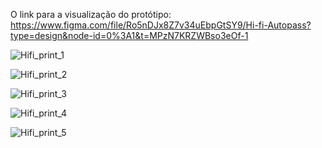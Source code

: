 O link para a visualização do protótipo:
https://www.figma.com/file/Ro5nDJx8Z7v34uEbpGtSY9/Hi-fi-Autopass?type=design&node-id=0%3A1&t=MPzN7KRZWBso3eOf-1

![Hifi_print_1](https://lh3.googleusercontent.com/FufmrY7wuoxbRVv3Psps7ZdScoNBr0lNDzjVdM7m3k7YgL6kCSrC9deS2c_h4gY0B_L4oE11pvMmvbw3xnvRMoa5u3iVVmbjjajz96SGtyPv5ErGXU9pDUAmbmpLNky4VHrjberBurNcMDBoRmoOMA0sTkitkK-h7ZIDQA0nfqFo9U11LnAPtpoWf5e7UZZzno2avySk1QBTdsm47ocRinUkUJs6lWfnAhqbIdWwNcVO8TeSGD_oNuQg9jZKPhtM3A5IqlJJCyXH1_vhpBP5MltHaYs74cm4Czwhwvj7g16LNBH0dsnfyUcIRlznVLNT0J2nGNAVnW81n48VpMdM-jJUVYbkeuP5aC0ufAJWFpiqGpdbAr0GyDSYeJ4eEQ48EfT5Syj6suv2SHZ5ekbC2AXgbKMju3M9HSLz2VoDG2e1naa0P7YseSxSOgHOjkA5a2XPTZU2eZs9FPrOykzyaHIVY6EWuPRSxv8_afum1C6V-5ovzCate7vo5cmKh80CFpV0LKT8aZHtIwcOYV4ym5uhFp21fTTIsfLNVM0z8Inx_XGKKPW5iGEJTA5wBUl7iY_h-dfiB-2cu0THIV8JjBuce9pRnHVE1TjRNiMEk1uS9i4eTxi5Hf0WBtyYFhk3BXpGaGgDiQ6pbXr0GlDjfFWg0GflGblvm0Sxbv4fbuoy7CASrXjVzpl7re4uukgaSIM5zsa8Csf5EtGyTPBH-JCxhP8pcubJt4uToihHKR1o6Stzq9tiEzhxxPS-FCF6j80nObhnTyzPANeBdtiWk-T3bBLK4-wXtwm_65gDaVB4DTzCDXF1y7ry6ayenAsu0T5tB1tBxrBlU8RbEwrM_CGOwX4dLytgUYge8J6zv_5pzAI7JZKXCXijvGZrPsL9tArXWduC8KAh2QXJwO8ABvtApDRG8_iFGmDGNGd1DjAMZ1d9S-EUE5tkLJpmJ-WaJqMgYkWK1LhgC3tKWJhgtR-vkAVc1bwdLaVE2kBBNPd9bc0GrT-uXlnRhEwhNqp5DKaM1AYbtuqEfUD_7b_ifXiCWifiNpsvd053GpPnxQIqavne1SXbn-7c1a4=w785-h597-s-no?authuser=1)

![Hifi_print_2](https://lh3.googleusercontent.com/wnpeS-hWkKXXKB6BGeGGjzU8mMlxdn57rcRVnpqoVQVL_trIrFD28-zj0OapYsHLAkZ1KFU3vOVZdMM8_P8fOttsFJM0zP-7i_iUtoFWt6eGur0POu_exNS5wPdeFZjyqOQMUw0DOFEGDTj1GtHyo6cS13rVOSjI1KsFchqVtmJAredusIr1VH9Jr2gp-v39663qFOBZtlYOubTJta7OIiFMXQZW6PSKnWo8-QrabjabXJkYo2BNm46-ZAXQgonrdgGqS6MgP4P1PAiAskznx24OJVmqCACzBE2fecrcAYY58v53JZZHsMF1bHryOWD8pdIUlByJWOjk64ZrhAPJ3-zu_pErxrybVCbLUKlnhss_fREYYPIpOg5WiSat62bJI6ilN2Mu2QweouHJf2s4Cr5zXkREH1s-s4plCRgOvZ-cbx4nS93e5FdKVKIfyRCoBxlsiE3RBFyQFuhto9YLRqIWCchXhuidbvOhv7Jqdu3GlLweS1ddn98QpLNxLeyXV-jM0yuDkC84jpEgW3wk-vu10lXKsg2fdeYAM5AMmeBsfRSaX5t0IsrePG1x0Y3ZvnrsVXa3h3kFgYDV6Yd8h4w5BgMZv-xRTnZ7LSWah9iXJLD54pMOWUiMmXE7hvZD12Fc-08PIcm6_OBCmPpDZ4XIZvAv2C_KhnArQkm-RnyA_Zb-POoCCyPTdwFr6q5hVftDPT9hxPZtnn2rHgioLs-EpquR0-_ScFQSUpapZNf6y5XkbJE_lPMB2sR4GgDpzUFinlQY7sVNCjbQkDzZzuJA6wyJSsLrWdsfazWT9tPjfk5SiY-JAHsIsBbu5o2xGrpVsoCTaUPJCe-GZkAMKZkE2VjZARioQb5E6i1UCOpynC4isa3AEhqzONpqNK6JTKFM6BPx5jUqFibzOouZDrQbw0k_fYzEZwfZPXT9_7In_XvR9B6gNaj3zmTvGhz1nIAa4T4OwzN1GVH9543arFOVhZT2TRnK7YH3A40MSxc1GgSXKEEwWE8tDjFuCA2tLmdhqDWO-TFD3ZyaYrbJFU2ivb5de_WNvRlkXTrAM3OWkUjBpYJMDN-V2TU=w884-h665-s-no?authuser=1)

![Hifi_print_3](https://lh3.googleusercontent.com/40U84ii7OVGRv3bouDZ6s61MQvrVG-S1RpugyEgGX5_wkXbd5sipbz8CpM-sWkhYRgvzPrq-1cgfj7GCOC6wK_bGjVG2YoHVpVsMskVSfAAA80_FWYafkRBRMOljqqKuS-m4oeSVwrCy7OnjVgvi65s1M3SpjGXFuU_xeKLSeLlFQvTubiySo9yVB9zxGQ9UUuXYQXi0B6ijf4D-wDWdr2ySdoAD7miPk2v13vdmIAwh8-H8vApg9XkWW1Dn74iCMQvxqTPNTJhpPqU-fnxSNEL-4Cg5W4bJbjpd8omn4a_TCNXI2j_ThlhDrNKOkChkjXPrrNKiu8QDX9460dHsLcR9zkfbDZAsliJ-2HR9YJrWTm4VB15J4BldigdxPWrANMfMrcb5IeRElBO9xCzfnkfdbIG70Y9OTOqhOzvFqGDntNjJPV6yLo4kCrTZXTCpCSoj5wbGbkrH53vvutpAmxxIAZhHc4fHOlvb_L3-AYCmsC7-mLdOff59etSiWjdGY72FLIbDRjEy1O-70DtcCGExUoIx_So9NyZp9_gXdECwn5RBa9Gb0evCNL86nFO3q7bZRH9fDOYo14e-yIqpLHGsKD9tJ1M3mJ5psGkmmtKJkaYQdAR2axl66tp8u6F5sQkV02cUHZx-i7SE22eq41ZRU-8vs96ZlFTyiwBQIeYymK6ui0eylfdKYwoeYfgF-khJ2MQl_28or-HtW5iZHHh3qCBZYKuvblhZaFSLsmiQbwuRBZkDT-xqnGRZzyupf5X6iSwW8-SuIo89ok_T_QWzG6YHWWrp3tH_PrDXqf0yvFv7h5kAAS9DwKBJgXYUr2SpJWBOqdl4rsBdJ36RO24rQAWlDlhLxJL_mwdBOBnwMEaKCWP0KM6lH6YmpZxhVFvesR5L_Q5KpSGY1Hcd-CqIU64nwxkYpp0chNHQyooIP2I_Zhwc_ejGS0TaS24Z4dqoR0WkwwFRw4oA8a8Sh4rfqfVyoqdz486hg1vIPFVbXUVFERmXm_ENnQnzHKEF8msPyz5mEJGlDHDo6mtljPzBFWCQ0BY7MI0mb-xwzYYpM3n01V1OaV6S3I4=w998-h398-s-no?authuser=1)

![Hifi_print_4](https://lh3.googleusercontent.com/MbzeT114cFQydX1XAx6GTqD98inOUr7D8pqiOYQVNup3wnnGaCYbbnh2KYIF3_Q3O2Z4IIj0rHumI4kbLR-YKu2wa7gVXUbiVuVkfVOqp61U9C6VszVypGfzOOxK6gwPH5_gowU0wUdeWq9dA6PF2jujIq7EsTuDNqiHmifoqQ6stsu2UGIoRapVY1B5HnGc93GggdiX8RW9HKfOqTG8jvvnK___K4sYCosb2YXtbBz1K6IWHr2x_Xc_Z_yKS0ihZ58YBSnWxlbtoEiEgPua9leCNGp0_ncmzeuu_Pl5AVVwZCXu2hhad8LiEKxmeaNYa9UjM-d_BiQwSK9nDLK9HugeJNHS6v-5qYL0CKcJQ550cC_lgIQWxF1Zmblq_5lPa-qNLKOf6Wyie4RyceclJEaDuP033gn0RGo4lVPpENEWOEFVgCNlyxrOg1WUQVK89nfW7oLzeUOHWtIuvNbsnRCaoi4O1znFZSLTGm6HIuLMCXb9X9aEnp9hO9OIcDHlciV85kZP2EQlTmHDMrt6Nct_6rugMEnw82B6LsFrle-wKHzfYfSKlAbZO7SD_yNOsufpRZdnNXwD7bDE4g5OgE1Gf7wVRfzb5z8-i4zGK0lFQau5ibGgEdcoIUU2Bwpf1E15_qaJnQjdHQBple88iJp_C3OQ6C04qGACLMfvhW4dzpVoms40k_5o_2XAXsyKIOH2KcbALYynhARkRTZ1aoyOxGaTFO2uLtX5uuZQSNrH7oaE2DqHKLDI_qQu1s1mKx5fKZ0bmfi3lVPMJT8edvZdkhwKnz4BAEWMfJuOSXg1yvy9qgWd3TazuO1sEGGOfi6wzgQUbMR4w6WzlIT4pPB1X3akbaLsfYpZXZ_AQecjsf4AarhA_P_2l3PynpxjbH2TY9tHa5UjyscR5T2SMYM-JQcSk5QlyyVcjXwFKa0df3mxYz7cLvAk1rObmlp8HGEJtif-miLHl2u8e1D6iwgxeuPCliGsEOADsqOMcWZaNT4nWJvSUGlByIn-Jdv2OMdSuyeMngxi-8jMXhEN0olV_Y_LhLcbTaNZl5qLey0TXkS1d1hltVrFiRA=w530-h204-s-no?authuser=1)

![Hifi_print_5](https://lh3.googleusercontent.com/Kr-8zpEJ_kK7VQ7OAuRvAVKoz_j3zuf6sLBNqwXLNtRgkekYsYVDGs8C5jT00zYNQBP6em9x0yGUOmQQLKEjPvjDSUSO0mGbnEqs7xItKZalyAA0-EQ6vPOPwSn_O92RokcgXJkYsvlQkSgwNT8lWMgp0UN93wjVMsjR39_lxRDjtEGXslMtaq7u4VP8_yyfKRxdj3szWcVjaeLsmqOlwbJVtiL2pnvCzCYw2_OE7GZVRKwLrGvtm7N_V_ZNP3QFkdXixPSg3Y_bUL_v2hqVuB72FC3lrOAi4Y3nc05-SafS397Dv8hJZiXuODWLCaEvwu8PEanohCZOtMnU40oTCQ8zyWcQpCLFvy1y07o_veRSalDoOh-Kgdh-srrtp2R0BCBIquAxKyf9556iz94IYvKfBpEZU8hTlwH84RM8y_qgVbbE1ygSI-gfiuOaliKsY88jnv0fntC15qm5XHpd0xx1TQBnmSA4IZYp5nRB2DHP9DH8o4--EBM_Exxr7sXH34YkbMJzDZ0GVvzKJqovelnrnh0mcTeoBfsFNEPtzAmhYZCo_1wHrbHOsng1ELPvzpJrQnvzkD4n4TVX8hoD4rubQMZUOYM3ZCey4MhqMTHHJYXCfhWdsRY_T94XcAwVjgmPmWOJh5G0xQM6Ur4XN1acYB5TxeY3FCSdsr9lgKVkFfYxLdzMLgMZj8wBZvOuRU_REjjylKzxnwmcJQ7OzXGPEW7Csn9-UVXrSbjiQ8etS44jZX79NZK8hB8nonPAB-FTE3tpLkkWIw1CtvCqNkmTwyFNniVBXmuacz9idS4wdjNuB6Ftoqfi8hmTFmfsxu77xD0Ql2QwEbKujkdWaY5E7t3HHO2cOJ_gHFlqBpNbkIxva_NUnIKOojityAAxZl9zL6Xoc-CyAAkP5m9IKg8hYrAGBAY6g0x6TJzB2IlHfzc0JadccBFO_8UZyggnja8-6vhNQrGk98OononXvs2bEggUcLhm7TD_xHoh20X5o74Ol0F6bkD1zcUR1M2eqdcYbWTATeEYlqL2tPMPgrvL0k_cXL53RrJeIHeWXgqNWcQN9EH4KCUoYF0=w1016-h366-s-no?authuser=1)
